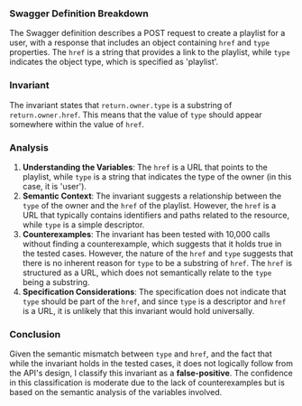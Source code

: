 ### Swagger Definition Breakdown
The Swagger definition describes a POST request to create a playlist for a user, with a response that includes an object containing `href` and `type` properties. The `href` is a string that provides a link to the playlist, while `type` indicates the object type, which is specified as 'playlist'. 

### Invariant
The invariant states that `return.owner.type` is a substring of `return.owner.href`. This means that the value of `type` should appear somewhere within the value of `href`. 

### Analysis
1. **Understanding the Variables**: The `href` is a URL that points to the playlist, while `type` is a string that indicates the type of the owner (in this case, it is 'user'). 
2. **Semantic Context**: The invariant suggests a relationship between the `type` of the owner and the `href` of the playlist. However, the `href` is a URL that typically contains identifiers and paths related to the resource, while `type` is a simple descriptor. 
3. **Counterexamples**: The invariant has been tested with 10,000 calls without finding a counterexample, which suggests that it holds true in the tested cases. However, the nature of the `href` and `type` suggests that there is no inherent reason for `type` to be a substring of `href`. The `href` is structured as a URL, which does not semantically relate to the `type` being a substring. 
4. **Specification Considerations**: The specification does not indicate that `type` should be part of the `href`, and since `type` is a descriptor and `href` is a URL, it is unlikely that this invariant would hold universally. 

### Conclusion
Given the semantic mismatch between `type` and `href`, and the fact that while the invariant holds in the tested cases, it does not logically follow from the API's design, I classify this invariant as a **false-positive**. The confidence in this classification is moderate due to the lack of counterexamples but is based on the semantic analysis of the variables involved.
